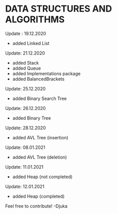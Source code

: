 # DATA STRUCTURES AND ALGORITHMS 

Update : 19.12.2020
 - added Linked List

Update: 21.12.2020
 - added Stack
 - added Queue
 - added Implementations package
 - added BalancedBrackets

Update: 25.12.2020
 - added Binary Search Tree
 
Update: 26.12.2020
 - added Binary Tree

Update: 28.12.2020
 - added AVL Tree (insertion)

Update: 08.01.2021
 - added AVL Tree (deletion)

Update: 11.01.2021
 - added Heap (not completed)

Update: 12.01.2021
 - added Heap (completed)

Feel free to contribute!
 -Djuka
